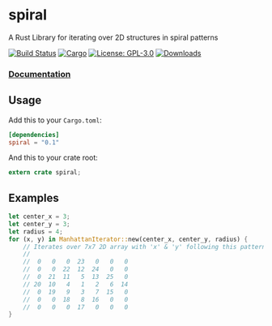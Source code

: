 # spiral

A Rust Library for iterating over 2D structures in spiral patterns

[![Build Status](https://travis-ci.org/tversteeg/spiral.svg?branch=master)](https://travis-ci.org/tversteeg/spiral) [![Cargo](https://img.shields.io/crates/v/spiral.svg)](https://crates.io/crates/spiral) [![License: GPL-3.0](https://img.shields.io/crates/l/spiral.svg)](#license) [![Downloads]( 	https://img.shields.io/crates/d/spiral.svg)](#downloads)

### [Documentation](https://docs.rs/spiral/)

## Usage

Add this to your `Cargo.toml`:

```toml
[dependencies]
spiral = "0.1"
```

And this to your crate root:

```rust
extern crate spiral;
```

## Examples

```rust
let center_x = 3;
let center_y = 3;
let radius = 4;
for (x, y) in ManhattanIterator::new(center_x, center_y, radius) {
	// Iterates over 7x7 2D array with 'x' & 'y' following this pattern:
	//
	//  0   0   0  23   0   0   0 
	//  0   0  22  12  24   0   0 
	//  0  21  11   5  13  25   0 
	// 20  10   4   1   2   6  14 
	//  0  19   9   3   7  15   0 
	//  0   0  18   8  16   0   0 
	//  0   0   0  17   0   0   0 
}
```

